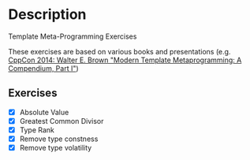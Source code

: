 # Description
Template Meta-Programming Exercises

These exercises are based on various books and presentations (e.g. [CppCon 2014: Walter E. Brown "Modern Template Metaprogramming: A Compendium, Part I"](https://www.youtube.com/watch?v=Am2is2QCvxY))

## Exercises

- [x] Absolute Value
- [x] Greatest Common Divisor
- [x] Type Rank
- [x] Remove type constness
- [x] Remove type volatility